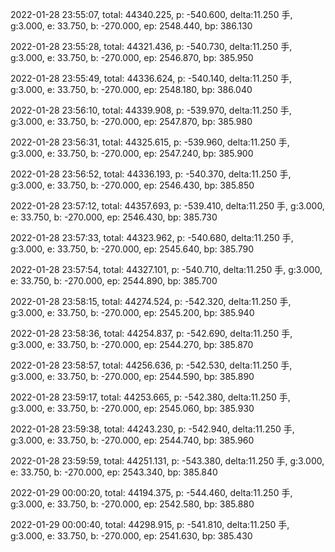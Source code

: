 2022-01-28 23:55:07, total: 44340.225, p: -540.600, delta:11.250 手, g:3.000, e: 33.750, b: -270.000, ep: 2548.440, bp: 386.130

2022-01-28 23:55:28, total: 44321.436, p: -540.730, delta:11.250 手, g:3.000, e: 33.750, b: -270.000, ep: 2546.870, bp: 385.950

2022-01-28 23:55:49, total: 44336.624, p: -540.140, delta:11.250 手, g:3.000, e: 33.750, b: -270.000, ep: 2548.180, bp: 386.040

2022-01-28 23:56:10, total: 44339.908, p: -539.970, delta:11.250 手, g:3.000, e: 33.750, b: -270.000, ep: 2547.870, bp: 385.980

2022-01-28 23:56:31, total: 44325.615, p: -539.960, delta:11.250 手, g:3.000, e: 33.750, b: -270.000, ep: 2547.240, bp: 385.900

2022-01-28 23:56:52, total: 44336.193, p: -540.370, delta:11.250 手, g:3.000, e: 33.750, b: -270.000, ep: 2546.430, bp: 385.850

2022-01-28 23:57:12, total: 44357.693, p: -539.410, delta:11.250 手, g:3.000, e: 33.750, b: -270.000, ep: 2546.430, bp: 385.730

2022-01-28 23:57:33, total: 44323.962, p: -540.680, delta:11.250 手, g:3.000, e: 33.750, b: -270.000, ep: 2545.640, bp: 385.790

2022-01-28 23:57:54, total: 44327.101, p: -540.710, delta:11.250 手, g:3.000, e: 33.750, b: -270.000, ep: 2544.890, bp: 385.700

2022-01-28 23:58:15, total: 44274.524, p: -542.320, delta:11.250 手, g:3.000, e: 33.750, b: -270.000, ep: 2545.200, bp: 385.940

2022-01-28 23:58:36, total: 44254.837, p: -542.690, delta:11.250 手, g:3.000, e: 33.750, b: -270.000, ep: 2544.270, bp: 385.870

2022-01-28 23:58:57, total: 44256.636, p: -542.530, delta:11.250 手, g:3.000, e: 33.750, b: -270.000, ep: 2544.590, bp: 385.890

2022-01-28 23:59:17, total: 44253.665, p: -542.380, delta:11.250 手, g:3.000, e: 33.750, b: -270.000, ep: 2545.060, bp: 385.930

2022-01-28 23:59:38, total: 44243.230, p: -542.940, delta:11.250 手, g:3.000, e: 33.750, b: -270.000, ep: 2544.740, bp: 385.960

2022-01-28 23:59:59, total: 44251.131, p: -543.380, delta:11.250 手, g:3.000, e: 33.750, b: -270.000, ep: 2543.340, bp: 385.840

2022-01-29 00:00:20, total: 44194.375, p: -544.460, delta:11.250 手, g:3.000, e: 33.750, b: -270.000, ep: 2542.580, bp: 385.880

2022-01-29 00:00:40, total: 44298.915, p: -541.810, delta:11.250 手, g:3.000, e: 33.750, b: -270.000, ep: 2541.630, bp: 385.430
